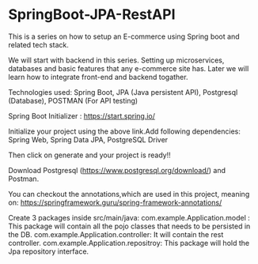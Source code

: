 # SpringBoot-JPA-RestAPI
This is a series on how to setup an E-commerce using Spring boot and related tech stack.

We will start with backend in this series. Setting up microservices, databases and basic features that any e-commerce site has. Later we
will learn how to integrate front-end and backend togather. 

Technologies used: Spring Boot, JPA (Java persistent API), Postgresql (Database), POSTMAN (For API testing)

Spring Boot Initializer : https://start.spring.io/

Initialize your project using the above link.Add following dependencies: Spring Web, Spring Data JPA, PostgreSQL Driver

Then click on generate and your project is ready!!

Download Postgresql (https://www.postgresql.org/download/) and Postman.

You can checkout the annotations,which are used in this project, meaning on: https://springframework.guru/spring-framework-annotations/

Create 3 packages inside src/main/java:
com.example.Application.model : This package will contain all the pojo classes that needs to be persisted in the DB.
com.example.Application.controller: It will contain the rest controller.
com.example.Application.repositroy: This package will hold the Jpa repository interface.





